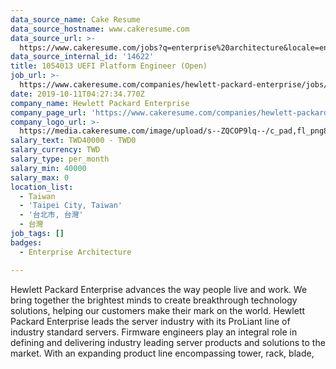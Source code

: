 ```yaml
---
data_source_name: Cake Resume
data_source_hostname: www.cakeresume.com
data_source_url: >-
  https://www.cakeresume.com/jobs?q=enterprise%20architecture&locale=en&range%5Bsalary_range%5D%5Bmin%5D=1000000
data_source_internal_id: '14622'
title: 1054013 UEFI Platform Engineer (Open)
job_url: >-
  https://www.cakeresume.com/companies/hewlett-packard-enterprise/jobs/1054013-uefi-platform-engineer-open
date: 2019-10-11T04:27:34.770Z
company_name: Hewlett Packard Enterprise
company_page_url: 'https://www.cakeresume.com/companies/hewlett-packard-enterprise'
company_logo_url: >-
  https://media.cakeresume.com/image/upload/s--ZQCOP9lq--/c_pad,fl_png8,h_200,w_200/v1570727274/o9zp4tsf1jkzyaaw00nx.png
salary_text: TWD40000 - TWD0
salary_currency: TWD
salary_type: per_month
salary_min: 40000
salary_max: 0
location_list:
  - Taiwan
  - 'Taipei City, Taiwan'
  - '台北市, 台灣'
  - 台灣
job_tags: []
badges:
  - Enterprise Architecture

---
```


Hewlett Packard Enterprise advances the way people live and work. We bring together the brightest minds to create breakthrough technology solutions, helping our customers make their mark on the world. Hewlett Packard Enterprise leads the server industry with its ProLiant line of industry standard servers. Firmware engineers play an integral role in defining and delivering industry leading server products and solutions to the market. With an expanding product line encompassing tower, rack, blade,